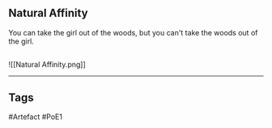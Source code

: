 ## Natural Affinity
You can take the girl out of the woods, but you can't take the woods out of the girl.
##
![[Natural Affinity.png]]

---
## Tags
#Artefact
#PoE1